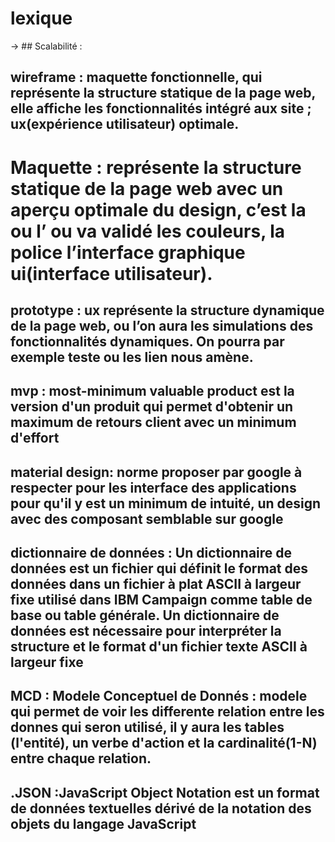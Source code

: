 # lexique


-> ## Scalabilité : 


## wireframe : maquette fonctionnelle, qui représente la structure statique de la page web, elle affiche les fonctionnalités intégré aux site ; ux(expérience utilisateur) optimale.

# Maquette : représente la structure statique de la page web avec un aperçu optimale du design, c’est la ou l’ ou va validé les couleurs, la police l’interface graphique ui(interface utilisateur).  


## prototype : ux  représente la structure dynamique de la page web, ou l’on aura les simulations des fonctionnalités dynamiques. On pourra par exemple teste ou les lien nous amène.


## mvp : most-minimum valuable product est la version d'un produit qui permet d'obtenir un maximum de retours client avec un minimum d'effort

## material design: norme proposer par google à respecter pour les interface des applications pour qu'il y est un minimum de intuité, un design avec des composant semblable sur google 

## dictionnaire de données : Un dictionnaire de données est un fichier qui définit le format des données dans un fichier à plat ASCII à largeur fixe utilisé dans IBM Campaign comme table de base ou table générale. Un dictionnaire de données est nécessaire pour interpréter la structure et le format d'un fichier texte ASCII à largeur fixe

## MCD : Modele Conceptuel de Donnés : modele qui permet de voir les differente relation entre les donnes qui seron utilisé, il y aura les tables (l'entité), un verbe d'action et la cardinalité(1-N) entre chaque relation.

## .JSON :JavaScript Object Notation est un format de données textuelles dérivé de la notation des objets du langage JavaScript
